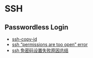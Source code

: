 # SSH

## Passwordless Login
* [ssh-copy-id](https://www.ssh.com/ssh/copy-id)
* [ssh “permissions are too open” error](https://stackoverflow.com/questions/9270734/ssh-permissions-are-too-open-error)
* [ssh 免密码设置失败原因总结](https://www.cnblogs.com/yjmyzz/p/4481720.html)
